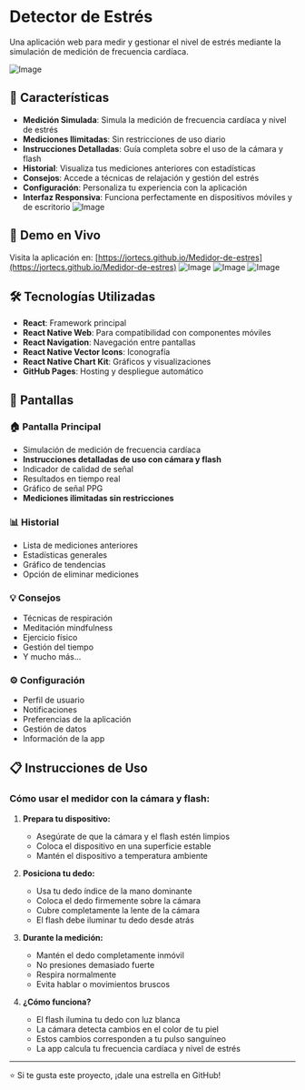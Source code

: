 # Detector de Estrés

Una aplicación web para medir y gestionar el nivel de estrés mediante la simulación de medición de frecuencia cardíaca.

![Image](https://github.com/user-attachments/assets/06831b5a-932e-4829-81c2-1e414eed7d69)


## 🌟 Características

- **Medición Simulada**: Simula la medición de frecuencia cardíaca y nivel de estrés
- **Mediciones Ilimitadas**: Sin restricciones de uso diario
- **Instrucciones Detalladas**: Guía completa sobre el uso de la cámara y flash
- **Historial**: Visualiza tus mediciones anteriores con estadísticas
- **Consejos**: Accede a técnicas de relajación y gestión del estrés
- **Configuración**: Personaliza tu experiencia con la aplicación
- **Interfaz Responsiva**: Funciona perfectamente en dispositivos móviles y de escritorio
![Image](https://github.com/user-attachments/assets/d51fb5a9-3c81-4080-bc17-7fef93643039)


## 🚀 Demo en Vivo

Visita la aplicación en: [https://jortecs.github.io/Medidor-de-estres](https://jortecs.github.io/Medidor-de-estres)
![Image](https://github.com/user-attachments/assets/42019997-a908-49d5-abbf-4014aa870016)
![Image](https://github.com/user-attachments/assets/496ef74d-5799-4839-974c-d5e82aeabe9d)
![Image](https://github.com/user-attachments/assets/0ec383dc-52eb-4e15-9954-b8ddc9f025d3)

## 🛠️ Tecnologías Utilizadas

- **React**: Framework principal
- **React Native Web**: Para compatibilidad con componentes móviles
- **React Navigation**: Navegación entre pantallas
- **React Native Vector Icons**: Iconografía
- **React Native Chart Kit**: Gráficos y visualizaciones
- **GitHub Pages**: Hosting y despliegue automático

## 📱 Pantallas

### 🏠 Pantalla Principal
- Simulación de medición de frecuencia cardíaca
- **Instrucciones detalladas de uso con cámara y flash**
- Indicador de calidad de señal
- Resultados en tiempo real
- Gráfico de señal PPG
- **Mediciones ilimitadas sin restricciones**

### 📊 Historial
- Lista de mediciones anteriores
- Estadísticas generales
- Gráfico de tendencias
- Opción de eliminar mediciones

### 💡 Consejos
- Técnicas de respiración
- Meditación mindfulness
- Ejercicio físico
- Gestión del tiempo
- Y mucho más...

### ⚙️ Configuración
- Perfil de usuario
- Notificaciones
- Preferencias de la aplicación
- Gestión de datos
- Información de la app

## 📋 Instrucciones de Uso

### Cómo usar el medidor con la cámara y flash:

1. **Prepara tu dispositivo:**
   - Asegúrate de que la cámara y el flash estén limpios
   - Coloca el dispositivo en una superficie estable
   - Mantén el dispositivo a temperatura ambiente

2. **Posiciona tu dedo:**
   - Usa tu dedo índice de la mano dominante
   - Coloca el dedo firmemente sobre la cámara
   - Cubre completamente la lente de la cámara
   - El flash debe iluminar tu dedo desde atrás

3. **Durante la medición:**
   - Mantén el dedo completamente inmóvil
   - No presiones demasiado fuerte
   - Respira normalmente
   - Evita hablar o movimientos bruscos

4. **¿Cómo funciona?**
   - El flash ilumina tu dedo con luz blanca
   - La cámara detecta cambios en el color de tu piel
   - Estos cambios corresponden a tu pulso sanguíneo
   - La app calcula tu frecuencia cardíaca y nivel de estrés



---

⭐ Si te gusta este proyecto, ¡dale una estrella en GitHub!

